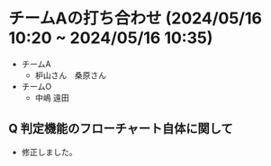 # チームAの打ち合わせ (2024/05/16 10:20 ~ 2024/05/16 10:35)
 - チームA
   - 枦山さん　桑原さん
 - チームO
   - 中嶋 遠田

## Q 判定機能のフローチャート自体に関して
 - 修正しました。